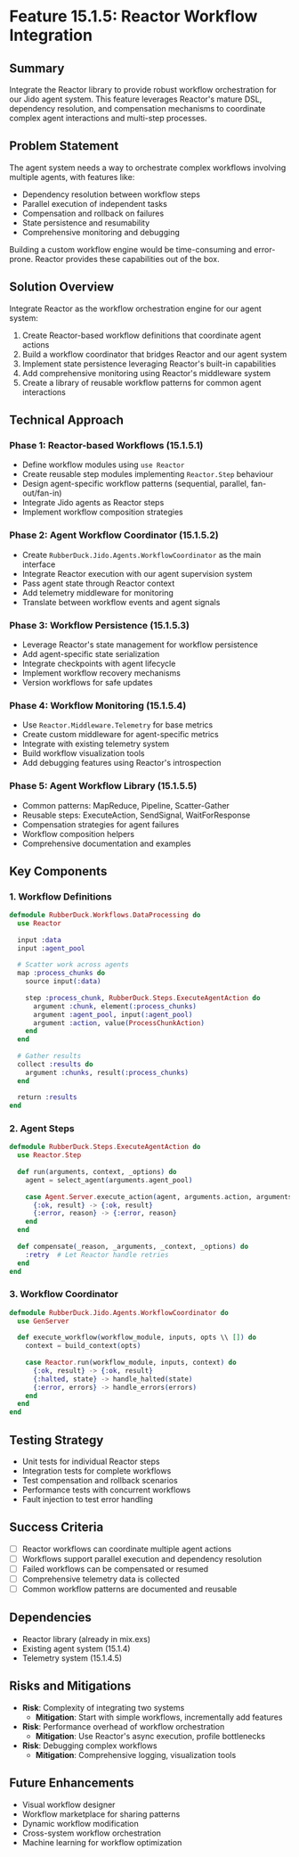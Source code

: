 # Feature 15.1.5: Reactor Workflow Integration

## Summary
Integrate the Reactor library to provide robust workflow orchestration for our Jido agent system. This feature leverages Reactor's mature DSL, dependency resolution, and compensation mechanisms to coordinate complex agent interactions and multi-step processes.

## Problem Statement
The agent system needs a way to orchestrate complex workflows involving multiple agents, with features like:
- Dependency resolution between workflow steps
- Parallel execution of independent tasks
- Compensation and rollback on failures
- State persistence and resumability
- Comprehensive monitoring and debugging

Building a custom workflow engine would be time-consuming and error-prone. Reactor provides these capabilities out of the box.

## Solution Overview
Integrate Reactor as the workflow orchestration engine for our agent system:
1. Create Reactor-based workflow definitions that coordinate agent actions
2. Build a workflow coordinator that bridges Reactor and our agent system
3. Implement state persistence leveraging Reactor's built-in capabilities
4. Add comprehensive monitoring using Reactor's middleware system
5. Create a library of reusable workflow patterns for common agent interactions

## Technical Approach

### Phase 1: Reactor-based Workflows (15.1.5.1)
- Define workflow modules using `use Reactor`
- Create reusable step modules implementing `Reactor.Step` behaviour
- Design agent-specific workflow patterns (sequential, parallel, fan-out/fan-in)
- Integrate Jido agents as Reactor steps
- Implement workflow composition strategies

### Phase 2: Agent Workflow Coordinator (15.1.5.2)
- Create `RubberDuck.Jido.Agents.WorkflowCoordinator` as the main interface
- Integrate Reactor execution with our agent supervision system
- Pass agent state through Reactor context
- Add telemetry middleware for monitoring
- Translate between workflow events and agent signals

### Phase 3: Workflow Persistence (15.1.5.3)
- Leverage Reactor's state management for workflow persistence
- Add agent-specific state serialization
- Integrate checkpoints with agent lifecycle
- Implement workflow recovery mechanisms
- Version workflows for safe updates

### Phase 4: Workflow Monitoring (15.1.5.4)
- Use `Reactor.Middleware.Telemetry` for base metrics
- Create custom middleware for agent-specific metrics
- Integrate with existing telemetry system
- Build workflow visualization tools
- Add debugging features using Reactor's introspection

### Phase 5: Agent Workflow Library (15.1.5.5)
- Common patterns: MapReduce, Pipeline, Scatter-Gather
- Reusable steps: ExecuteAction, SendSignal, WaitForResponse
- Compensation strategies for agent failures
- Workflow composition helpers
- Comprehensive documentation and examples

## Key Components

### 1. Workflow Definitions
```elixir
defmodule RubberDuck.Workflows.DataProcessing do
  use Reactor
  
  input :data
  input :agent_pool
  
  # Scatter work across agents
  map :process_chunks do
    source input(:data)
    
    step :process_chunk, RubberDuck.Steps.ExecuteAgentAction do
      argument :chunk, element(:process_chunks)
      argument :agent_pool, input(:agent_pool)
      argument :action, value(ProcessChunkAction)
    end
  end
  
  # Gather results
  collect :results do
    argument :chunks, result(:process_chunks)
  end
  
  return :results
end
```

### 2. Agent Steps
```elixir
defmodule RubberDuck.Steps.ExecuteAgentAction do
  use Reactor.Step
  
  def run(arguments, context, _options) do
    agent = select_agent(arguments.agent_pool)
    
    case Agent.Server.execute_action(agent, arguments.action, arguments.chunk) do
      {:ok, result} -> {:ok, result}
      {:error, reason} -> {:error, reason}
    end
  end
  
  def compensate(_reason, _arguments, _context, _options) do
    :retry  # Let Reactor handle retries
  end
end
```

### 3. Workflow Coordinator
```elixir
defmodule RubberDuck.Jido.Agents.WorkflowCoordinator do
  use GenServer
  
  def execute_workflow(workflow_module, inputs, opts \\ []) do
    context = build_context(opts)
    
    case Reactor.run(workflow_module, inputs, context) do
      {:ok, result} -> {:ok, result}
      {:halted, state} -> handle_halted(state)
      {:error, errors} -> handle_errors(errors)
    end
  end
end
```

## Testing Strategy
- Unit tests for individual Reactor steps
- Integration tests for complete workflows
- Test compensation and rollback scenarios
- Performance tests with concurrent workflows
- Fault injection to test error handling

## Success Criteria
- [ ] Reactor workflows can coordinate multiple agent actions
- [ ] Workflows support parallel execution and dependency resolution
- [ ] Failed workflows can be compensated or resumed
- [ ] Comprehensive telemetry data is collected
- [ ] Common workflow patterns are documented and reusable

## Dependencies
- Reactor library (already in mix.exs)
- Existing agent system (15.1.4)
- Telemetry system (15.1.4.5)

## Risks and Mitigations
- **Risk**: Complexity of integrating two systems
  - **Mitigation**: Start with simple workflows, incrementally add features
- **Risk**: Performance overhead of workflow orchestration
  - **Mitigation**: Use Reactor's async execution, profile bottlenecks
- **Risk**: Debugging complex workflows
  - **Mitigation**: Comprehensive logging, visualization tools

## Future Enhancements
- Visual workflow designer
- Workflow marketplace for sharing patterns
- Dynamic workflow modification
- Cross-system workflow orchestration
- Machine learning for workflow optimization